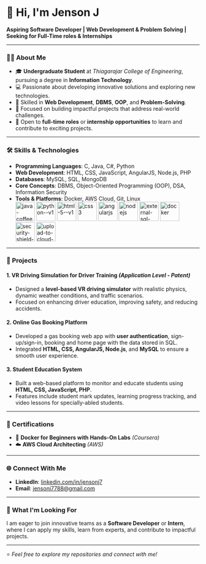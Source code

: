 # 👋 Hi, I'm Jenson J  

**Aspiring Software Developer | Web Development & Problem Solving | Seeking for Full-Time roles & Internships**  

---

### 👨‍🎓 About Me  
- 🎓 **Undergraduate Student** at *Thiagarajar College of Engineering*, pursuing a degree in **Information Technology**.  
- 💻 Passionate about developing innovative solutions and exploring new technologies.  
- 🧩 Skilled in **Web Development**, **DBMS**, **OOP**, and **Problem-Solving**.  
- 🚀 Focused on building impactful projects that address real-world challenges.  
- 🌱 Open to **full-time roles** or **internship opportunities** to learn and contribute to exciting projects.  

---

### 🛠️ Skills & Technologies  

- **Programming Languages**: C, Java, C#, Python  
- **Web Development**: HTML, CSS, JavaScript, AngularJS, Node.js, PHP  
- **Databases**: MySQL, SQL, MongoDB  
- **Core Concepts**: DBMS, Object-Oriented Programming (OOP), DSA, Information Security  
- **Tools & Platforms**: Docker, AWS Cloud, Git, Linux  
<img width="50" height="50" src="https://img.icons8.com/color/48/java-coffee-cup-logo--v1.png" alt="java-coffee-cup-logo--v1"/> <img width="50" height="50" src="https://img.icons8.com/color/48/python--v1.png" alt="python--v1"/> <img width="50" height="50" src="https://img.icons8.com/color/48/html-5--v1.png" alt="html-5--v1"/> <img width="50" height="50" src="https://img.icons8.com/color/48/css3.png" alt="css3"/> <img width="50" height="50" src="https://img.icons8.com/color/48/angularjs.png" alt="angularjs"/> <img width="50" height="50" src="https://img.icons8.com/color/48/nodejs.png" alt="nodejs"/> <img width="50" height="50" src="https://img.icons8.com/external-soft-fill-juicy-fish/60/external-sql-coding-and-development-soft-fill-soft-fill-juicy-fish.png" alt="external-sql-coding-and-development-soft-fill-soft-fill-juicy-fish"/> <img width="50" height="50" src="https://img.icons8.com/color/48/docker.png" alt="docker"/> <img width="50" height="50" src="https://img.icons8.com/glyph-neue/64/security-shield-green.png" alt="security-shield-green"/> <img width="50" height="50" src="https://img.icons8.com/ios/50/upload-to-cloud--v1.png" alt="upload-to-cloud--v1"/>

---

### 🚀 Projects  

#### **1. VR Driving Simulation for Driver Training** *(Application Level - Patent)*  
- Designed a **level-based VR driving simulator** with realistic physics, dynamic weather conditions, and traffic scenarios.  
- Focused on enhancing driver education, improving safety, and reducing accidents.  

#### **2. Online Gas Booking Platform**  
- Developed a gas booking web app with **user authentication**, sign-up/sign-in, booking and home page with the data stored in SQL.  
- Integrated **HTML, CSS, AngularJS, Node.js**, and **MySQL** to ensure a smooth user experience.  

#### **3. Student Education System**  
- Built a web-based platform to monitor and educate students using **HTML, CSS, JavaScript, PHP**.  
- Features include student mark updates, learning progress tracking, and video lessons for specially-abled students.  

---

### 📜 Certifications  

- 🐳 **Docker for Beginners with Hands-On Labs** *(Coursera)*  
- ☁️ **AWS Cloud Architecting** *(AWS)*  

---

### 🌐 Connect With Me  

- **LinkedIn**: [linkedin.com/in/jensonj7](https://linkedin.com/in/jensonj7) 
- **Email**: jensonj7788@gmail.com  

---

### 🔧 What I'm Looking For  
I am eager to join innovative teams as a **Software Developer** or **Intern**, where I can apply my skills, learn from experts, and contribute to impactful projects.  

---

⭐ *Feel free to explore my repositories and connect with me!*  
